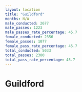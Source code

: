 ```yaml
---
layout: location
title: "Guildford"
months: N/A
male_conducted: 2677
male_passes: 1223
male_passes_rate_percentage: 45.7
female_conducted: 2356
female_passes: 1077
female_pass_rate_percentage: 45.7
total_conducted: 5033
total_passes: 2300
total_pass_rate_percentage: 45.7
---
```


# Guildford
